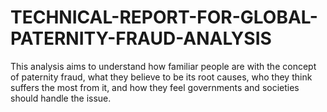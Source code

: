 # TECHNICAL-REPORT-FOR-GLOBAL-PATERNITY-FRAUD-ANALYSIS
This analysis aims to understand how familiar people are with the concept of paternity fraud, what they believe to be its root causes, who they think suffers the most from it, and how they feel governments and societies should handle the issue.
